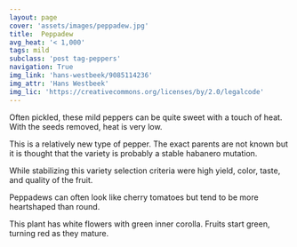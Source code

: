 ```yaml
---
layout: page
cover: 'assets/images/peppadew.jpg'
title:  Peppadew
avg_heat: '< 1,000'
tags: mild
subclass: 'post tag-peppers'
navigation: True
img_link: 'hans-westbeek/9085114236'
img_attr: 'Hans Westbeek'
img_lic: 'https://creativecommons.org/licenses/by/2.0/legalcode'
---
```

Often pickled, these mild peppers can be quite sweet with a touch of heat.  With the seeds removed, heat is very low.

This is a relatively new type of pepper.  The exact parents are not known but it is thought that the variety is probably a stable habanero mutation.

While stabilizing this variety selection criteria were high yield, color, taste, and quality of the fruit.

Peppadews can often look like cherry tomatoes but tend to be more heartshaped than round.

This plant has white flowers with green inner corolla.  Fruits start green, turning red as they mature.

<script type="text/javascript">
amzn_assoc_placement = "adunit0";
amzn_assoc_tracking_id = "loucalnet-20";
amzn_assoc_ad_mode = "manual";
amzn_assoc_ad_type = "smart";
amzn_assoc_marketplace = "amazon";
amzn_assoc_region = "US";
amzn_assoc_linkid = "98a0decad0d19c8cd92e5f00170cdb88";
amzn_assoc_asins = "B0000TU8VW,B002A9A766,B00OZVK6JU,B00473SSPK";
amzn_assoc_title = "Chiles.xyz top peppadew picks";
</script>
<script src="//z-na.amazon-adsystem.com/widgets/onejs?MarketPlace=US"></script>